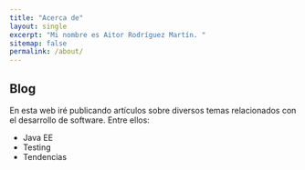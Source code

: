 ```yaml
---
title: "Acerca de"
layout: single
excerpt: "Mi nombre es Aitor Rodríguez Martín. "
sitemap: false
permalink: /about/
---
```


## Blog

En esta web iré publicando artículos sobre diversos temas relacionados con el desarrollo de software. Entre ellos:
- Java EE
- Testing
- Tendencias
